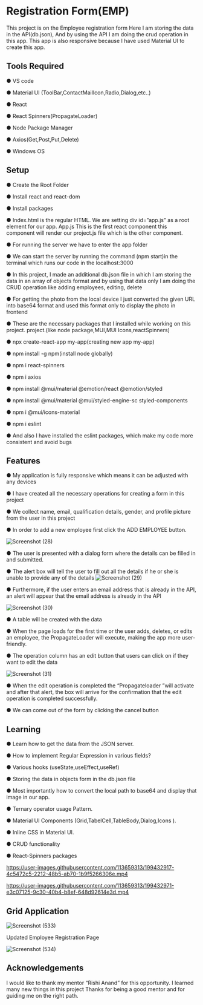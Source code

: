 
#  Registration Form(EMP)

This project is on the Employee registration form
Here I am storing the data in the API(db.json),
And by using the API I am doing the crud operation
in this app.
This app is also responsive because I have used
Material UI to create this app.



## Tools Required
● VS code

● Material UI
(ToolBar,ContactMailIcon,Radio,Dialog,etc..)

● React

● React Spinners(PropagateLoader)

● Node Package Manager

● Axios(Get,Post,Put,Delete)

● Windows OS
## Setup
● Create the Root Folder

● Install react and react-dom

● Install packages

● Index.html is the regular HTML. We are setting
div id=”app.js” as a root element for our app.
App.js This is the first react component this
component will render our project.js file which is
the other component.

● For running the server we have to enter the app
folder

● We can start the server by running the command
(npm start)in the terminal which runs our code in
the localhost:3000

● In this project, I made an additional db.json file in
which I am storing the data in an array of objects
format and by using that data only I am doing the
CRUD operation like adding employees, editing,
delete

● For getting the photo from the local device I just
converted the given URL into base64 format and
used this format only to display the photo in
frontend

● These are the necessary packages that I installed
while working on this project.
project.(like node package,MUI,MUI
Icons,reactSpinners)

● npx create-react-app my-app(creating new app
my-app)

● npm install -g npm(install node globally)

● npm i react-spinners

● npm i axios

● npm install @mui/material @emotion/react
@emotion/styled

● npm install @mui/material @mui/styled-engine-sc
styled-components

● npm i @mui/icons-material

● npm i eslint

● And also I have installed the eslint packages,
which make my code more consistent and avoid
bugs

## Features
● My application is fully responsive which means it
can be adjusted with any devices

● I have created all the necessary operations for
creating a form in this project

● We collect name, email, qualification details,
gender, and profile picture from the user in this
project

● In order to add a new employee first click the ADD
EMPLOYEE button.

![Screenshot (28)](https://user-images.githubusercontent.com/113659313/199222385-4bddce0e-15a8-4d1c-b0da-eeaadd50a240.png)

● The user is presented with a dialog form where the
details can be filled in and submitted.

● The alert box will tell the user to fill out all the
details if he or she is unable to provide any of the
details
![Screenshot (29)](https://user-images.githubusercontent.com/113659313/199224310-cf8a26d0-836c-4fdf-b030-74b7e47229f4.png)


● Furthermore, if the user enters an email address
that is already in the API, an alert will appear that
the email address is already in the API

![Screenshot (30)](https://user-images.githubusercontent.com/113659313/199225874-1ca45eff-d0ea-4056-8377-ca76e5c1aaf7.png)

● A table will be created with the data

● When the page loads for the first time or the user
adds, deletes, or edits an employee, the
PropagateLoader will execute, making the app
more user-friendly.

● The operation column has an edit button that users
can click on if they want to edit the data

![Screenshot (31)](https://user-images.githubusercontent.com/113659313/199226614-b1010f57-ee42-4f86-ad0f-a7c3e88502b9.png)

● When the edit operation is completed the
“Propagateloader ”will activate and after that alert,
the box will arrive for the confirmation that the edit
operation is completed successfully.

● We can come out of the form by clicking the cancel
button


## Learning
● Learn how to get the data from the JSON server.

● How to implement Regular Expression in various
fields?

● Various hooks (useState,useEffect,useRef)

● Storing the data in objects form in the db.json file

● Most importantly how to convert the local path to
base64 and display that image in our app.

● Ternary operator usage Pattern.

● Material UI Components
(Grid,TabelCell,TableBody,Dialog,Icons ).

● Inline CSS in Material UI.

● CRUD functionality

● React-Spinners packages

https://user-images.githubusercontent.com/113659313/199432917-4c5472c5-2212-48b5-ab70-1b9f5266306e.mp4


https://user-images.githubusercontent.com/113659313/199432971-e3c07125-9c30-40b4-b8ef-648d92614e3d.mp4

## Grid Application 

 ![Screenshot (533)](https://github.com/user-attachments/assets/2fbce7f3-2bb4-4446-a383-fd54d97e2903)

 Updated Employee Registration Page
 

 
![Screenshot (534)](https://github.com/user-attachments/assets/03bcdd34-5bbd-46fe-bdc7-59faa051bd89)



## Acknowledgements


I would like to thank my mentor “Rishi Anand” for this
opportunity. I learned many new things in this project
Thanks for being a good mentor and for guiding me on
the right path.


